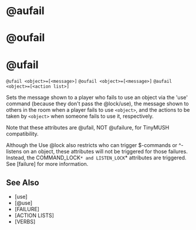 # @aufail
# @oufail
# @ufail
`@ufail <object>=[<message>]`
`@oufail <object>=[<message>]`
`@aufail <object>=[<action list>]`

Sets the message shown to a player who fails to use an object via the 'use' command (because they don't pass the @lock/use), the message shown to others in the room when a player fails to use `<object>`, and the actions to be taken by `<object>` when someone fails to use it, respectively.

Note that these attributes are @ufail, NOT @ufailure, for TinyMUSH compatibility.

Although the Use @lock also restricts who can trigger $-commands or ^-listens on an object, these attributes will not be triggered for those failures. Instead, the COMMAND_LOCK`* and LISTEN_LOCK`* attributes are triggered. See [failure] for more information.


## See Also
- [use]
- [@use]
- [FAILURE]
- [ACTION LISTS]
- [VERBS]


